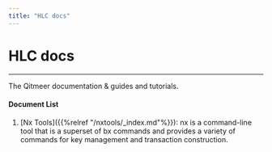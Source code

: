 ```yaml
---
title: "HLC docs"
---
```


# HLC docs

------------

The Qitmeer documentation &amp; guides and tutorials. 

#### Document List

1. [Nx Tools]({{%relref "/nxtools/_index.md"%}}): nx is a command-line tool that is a superset of bx commands and provides a variety of commands for key management and transaction construction.
